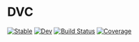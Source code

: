 # DVC

[![Stable](https://img.shields.io/badge/docs-stable-blue.svg)](https://mertbozkir.github.io/DVC.jl/stable/)
[![Dev](https://img.shields.io/badge/docs-dev-blue.svg)](https://mertbozkir.github.io/DVC.jl/dev/)
[![Build Status](https://github.com/mertbozkir/DVC.jl/actions/workflows/CI.yml/badge.svg?branch=main)](https://github.com/mertbozkir/DVC.jl/actions/workflows/CI.yml?query=branch%3Amain)
[![Coverage](https://codecov.io/gh/mertbozkir/DVC.jl/branch/main/graph/badge.svg)](https://codecov.io/gh/mertbozkir/DVC.jl)

